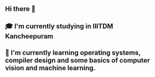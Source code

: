 ## Hi there 👋
## 🎓 I'm currently studying in IIITDM Kancheepuram
## 🌱 I'm currently learning operating systems, compiler design and some basics of computer vision and machine learning.

<!--
**deshnalovestats/deshnalovestats** is a ✨ _special_ ✨ repository because its `README.md` (this file) appears on your GitHub profile.

Here are some ideas to get you started:

- 🔭 I’m currently working on ...
- 🌱 I’m currently learning ...
- 👯 I’m looking to collaborate on ...
- 🤔 I’m looking for help with ...
- 💬 Ask me about ...
- 📫 How to reach me: ...
- 😄 Pronouns: ...
- ⚡ Fun fact: ...
-->
